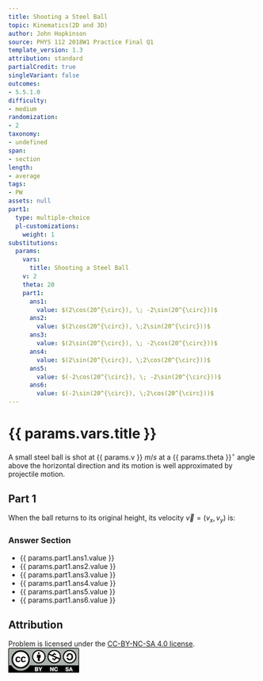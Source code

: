 ```yaml
---
title: Shooting a Steel Ball
topic: Kinematics(2D and 3D)
author: John Hopkinson
source: PHYS 112 2018W1 Practice Final Q1
template_version: 1.3
attribution: standard
partialCredit: true
singleVariant: false
outcomes:
- 5.5.1.0
difficulty:
- medium
randomization:
- 2
taxonomy:
- undefined
span:
- section
length:
- average
tags:
- PW
assets: null
part1:
  type: multiple-choice
  pl-customizations:
    weight: 1
substitutions:
  params:
    vars:
      title: Shooting a Steel Ball
    v: 2
    theta: 20
    part1:
      ans1:
        value: $(2\cos(20^{\circ}), \; -2\sin(20^{\circ}))$
      ans2:
        value: $(2\cos(20^{\circ}), \;2\sin(20^{\circ}))$
      ans3:
        value: $(2\sin(20^{\circ}), \; -2\cos(20^{\circ}))$
      ans4:
        value: $(2\sin(20^{\circ}), \;2\cos(20^{\circ}))$
      ans5:
        value: $(-2\cos(20^{\circ}), \; -2\sin(20^{\circ}))$
      ans6:
        value: $(-2\sin(20^{\circ}), \;2\cos(20^{\circ}))$
---
```

# {{ params.vars.title }}
A small steel ball is shot at {{ params.v }} $m/s$ at a {{ params.theta }}$^{\circ}$ angle above the horizontal direction and its motion is well approximated by projectile motion.

## Part 1

When the ball returns to its original height, its velocity $\overrightarrow{v} = (v_x, v_y)$ is:

### Answer Section

- {{ params.part1.ans1.value }}
- {{ params.part1.ans2.value }}
- {{ params.part1.ans3.value }}
- {{ params.part1.ans4.value }}
- {{ params.part1.ans5.value }}
- {{ params.part1.ans6.value }}

## Attribution

Problem is licensed under the [CC-BY-NC-SA 4.0 license](https://creativecommons.org/licenses/by-nc-sa/4.0/).<br> ![The Creative Commons 4.0 license requiring attribution-BY, non-commercial-NC, and share-alike-SA license.](https://raw.githubusercontent.com/firasm/bits/master/by-nc-sa.png)